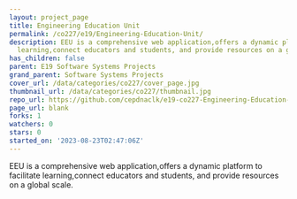 ```yaml
---
layout: project_page
title: Engineering Education Unit
permalink: /co227/e19/Engineering-Education-Unit/
description: EEU is a comprehensive web application,offers a dynamic platform to facilitate
  learning,connect educators and students, and provide resources on a global scale.
has_children: false
parent: E19 Software Systems Projects
grand_parent: Software Systems Projects
cover_url: /data/categories/co227/cover_page.jpg
thumbnail_url: /data/categories/co227/thumbnail.jpg
repo_url: https://github.com/cepdnaclk/e19-co227-Engineering-Education-Unit
page_url: blank
forks: 1
watchers: 0
stars: 0
started_on: '2023-08-23T02:47:06Z'
---
```


EEU is a comprehensive web application,offers a dynamic platform to facilitate learning,connect educators and students, and provide resources on a global scale.